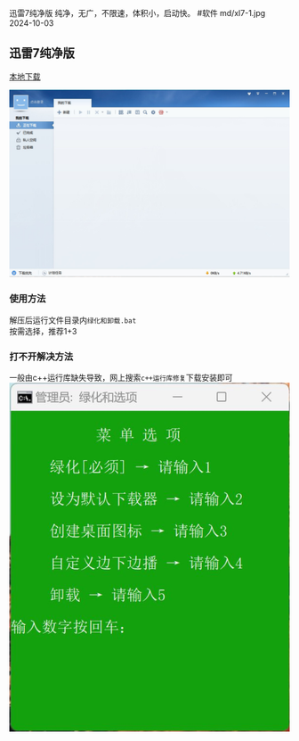 迅雷7纯净版
纯净，无广，不限速，体积小，启动快。
#软件
md/xl7-1.jpg
2024-10-03
## 迅雷7纯净版  
[本地下载](https://rr.855655.xyz/迅雷7.zip)  

![](xl7-1.jpg)  
### 使用方法    
解压后运行文件目录内`绿化和卸载.bat`    
按需选择，推荐1+3  
### 打不开解决方法  
一般由c++运行库缺失导致，网上搜索`c++运行库修复`下载安装即可  
![](xl7-2.jpg)
